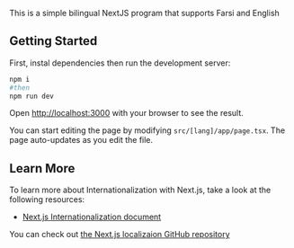 This is a simple bilingual NextJS program that supports Farsi and English

## Getting Started

First, instal dependencies then run the development server:

```bash
npm i
#then
npm run dev

```

Open [http://localhost:3000](http://localhost:3000) with your browser to see the result.

You can start editing the page by modifying `src/[lang]/app/page.tsx`. The page auto-updates as you edit the file.

## Learn More

To learn more about Internationalization with Next.js, take a look at the following resources:

- [Next.js Internationalization document](Internationalization)

You can check out [the Next.js localizaion GitHub repository](https://github.com/vercel/next.js/tree/canary/examples/app-dir-i18n-routing)
